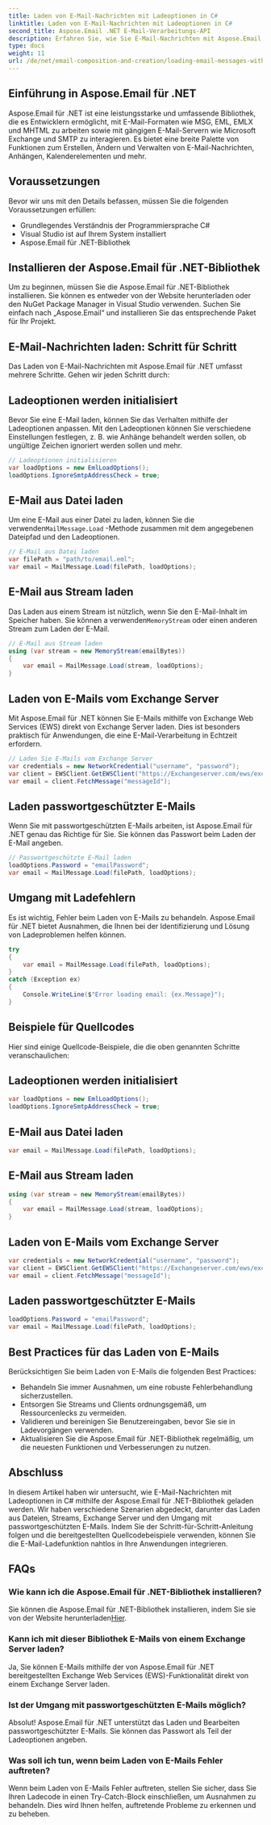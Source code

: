 ```yaml
---
title: Laden von E-Mail-Nachrichten mit Ladeoptionen in C#
linktitle: Laden von E-Mail-Nachrichten mit Ladeoptionen in C#
second_title: Aspose.Email .NET E-Mail-Verarbeitungs-API
description: Erfahren Sie, wie Sie E-Mail-Nachrichten mit Aspose.Email für .NET in C# laden. Entdecken Sie Schritt-für-Schritt-Anleitungen und Quellcode-Beispiele für eine effektive E-Mail-Verarbeitung.
type: docs
weight: 11
url: /de/net/email-composition-and-creation/loading-email-messages-with-load-options-in-csharp/
---
```


## Einführung in Aspose.Email für .NET

Aspose.Email für .NET ist eine leistungsstarke und umfassende Bibliothek, die es Entwicklern ermöglicht, mit E-Mail-Formaten wie MSG, EML, EMLX und MHTML zu arbeiten sowie mit gängigen E-Mail-Servern wie Microsoft Exchange und SMTP zu interagieren. Es bietet eine breite Palette von Funktionen zum Erstellen, Ändern und Verwalten von E-Mail-Nachrichten, Anhängen, Kalenderelementen und mehr.

## Voraussetzungen

Bevor wir uns mit den Details befassen, müssen Sie die folgenden Voraussetzungen erfüllen:

- Grundlegendes Verständnis der Programmiersprache C#
- Visual Studio ist auf Ihrem System installiert
- Aspose.Email für .NET-Bibliothek

## Installieren der Aspose.Email für .NET-Bibliothek

Um zu beginnen, müssen Sie die Aspose.Email für .NET-Bibliothek installieren. Sie können es entweder von der Website herunterladen oder den NuGet Package Manager in Visual Studio verwenden. Suchen Sie einfach nach „Aspose.Email“ und installieren Sie das entsprechende Paket für Ihr Projekt.

## E-Mail-Nachrichten laden: Schritt für Schritt

Das Laden von E-Mail-Nachrichten mit Aspose.Email für .NET umfasst mehrere Schritte. Gehen wir jeden Schritt durch:

## Ladeoptionen werden initialisiert

Bevor Sie eine E-Mail laden, können Sie das Verhalten mithilfe der Ladeoptionen anpassen. Mit den Ladeoptionen können Sie verschiedene Einstellungen festlegen, z. B. wie Anhänge behandelt werden sollen, ob ungültige Zeichen ignoriert werden sollen und mehr.

```csharp
// Ladeoptionen initialisieren
var loadOptions = new EmlLoadOptions();
loadOptions.IgnoreSmtpAddressCheck = true;
```

## E-Mail aus Datei laden

 Um eine E-Mail aus einer Datei zu laden, können Sie die verwenden`MailMessage.Load` -Methode zusammen mit dem angegebenen Dateipfad und den Ladeoptionen.

```csharp
// E-Mail aus Datei laden
var filePath = "path/to/email.eml";
var email = MailMessage.Load(filePath, loadOptions);
```

## E-Mail aus Stream laden

 Das Laden aus einem Stream ist nützlich, wenn Sie den E-Mail-Inhalt im Speicher haben. Sie können a verwenden`MemoryStream` oder einen anderen Stream zum Laden der E-Mail.

```csharp
// E-Mail aus Stream laden
using (var stream = new MemoryStream(emailBytes))
{
    var email = MailMessage.Load(stream, loadOptions);
}
```

## Laden von E-Mails vom Exchange Server

Mit Aspose.Email für .NET können Sie E-Mails mithilfe von Exchange Web Services (EWS) direkt von Exchange Server laden. Dies ist besonders praktisch für Anwendungen, die eine E-Mail-Verarbeitung in Echtzeit erfordern.

```csharp
// Laden Sie E-Mails vom Exchange Server
var credentials = new NetworkCredential("username", "password");
var client = EWSClient.GetEWSClient("https://Exchangeserver.com/ews/exchange.asmx", Anmeldeinformationen);
var email = client.FetchMessage("messageId");
```

## Laden passwortgeschützter E-Mails

Wenn Sie mit passwortgeschützten E-Mails arbeiten, ist Aspose.Email für .NET genau das Richtige für Sie. Sie können das Passwort beim Laden der E-Mail angeben.

```csharp
// Passwortgeschützte E-Mail laden
loadOptions.Password = "emailPassword";
var email = MailMessage.Load(filePath, loadOptions);
```

## Umgang mit Ladefehlern

Es ist wichtig, Fehler beim Laden von E-Mails zu behandeln. Aspose.Email für .NET bietet Ausnahmen, die Ihnen bei der Identifizierung und Lösung von Ladeproblemen helfen können.

```csharp
try
{
    var email = MailMessage.Load(filePath, loadOptions);
}
catch (Exception ex)
{
    Console.WriteLine($"Error loading email: {ex.Message}");
}
```

## Beispiele für Quellcodes

Hier sind einige Quellcode-Beispiele, die die oben genannten Schritte veranschaulichen:

## Ladeoptionen werden initialisiert

```csharp
var loadOptions = new EmlLoadOptions();
loadOptions.IgnoreSmtpAddressCheck = true;
```

## E-Mail aus Datei laden

```csharp
var email = MailMessage.Load(filePath, loadOptions);
```

## E-Mail aus Stream laden

```csharp
using (var stream = new MemoryStream(emailBytes))
{
    var email = MailMessage.Load(stream, loadOptions);
}
```

## Laden von E-Mails vom Exchange Server

```csharp
var credentials = new NetworkCredential("username", "password");
var client = EWSClient.GetEWSClient("https://Exchangeserver.com/ews/exchange.asmx", Anmeldeinformationen);
var email = client.FetchMessage("messageId");
```

## Laden passwortgeschützter E-Mails

```csharp
loadOptions.Password = "emailPassword";
var email = MailMessage.Load(filePath, loadOptions);
```

## Best Practices für das Laden von E-Mails

Berücksichtigen Sie beim Laden von E-Mails die folgenden Best Practices:

- Behandeln Sie immer Ausnahmen, um eine robuste Fehlerbehandlung sicherzustellen.
- Entsorgen Sie Streams und Clients ordnungsgemäß, um Ressourcenlecks zu vermeiden.
- Validieren und bereinigen Sie Benutzereingaben, bevor Sie sie in Ladevorgängen verwenden.
- Aktualisieren Sie die Aspose.Email für .NET-Bibliothek regelmäßig, um die neuesten Funktionen und Verbesserungen zu nutzen.

## Abschluss

In diesem Artikel haben wir untersucht, wie E-Mail-Nachrichten mit Ladeoptionen in C# mithilfe der Aspose.Email für .NET-Bibliothek geladen werden. Wir haben verschiedene Szenarien abgedeckt, darunter das Laden aus Dateien, Streams, Exchange Server und den Umgang mit passwortgeschützten E-Mails. Indem Sie der Schritt-für-Schritt-Anleitung folgen und die bereitgestellten Quellcodebeispiele verwenden, können Sie die E-Mail-Ladefunktion nahtlos in Ihre Anwendungen integrieren.

## FAQs

### Wie kann ich die Aspose.Email für .NET-Bibliothek installieren?

 Sie können die Aspose.Email für .NET-Bibliothek installieren, indem Sie sie von der Website herunterladen[Hier](https://releases.aspose.com/email/net).

### Kann ich mit dieser Bibliothek E-Mails von einem Exchange Server laden?

Ja, Sie können E-Mails mithilfe der von Aspose.Email für .NET bereitgestellten Exchange Web Services (EWS)-Funktionalität direkt von einem Exchange Server laden.

### Ist der Umgang mit passwortgeschützten E-Mails möglich?

Absolut! Aspose.Email für .NET unterstützt das Laden und Bearbeiten passwortgeschützter E-Mails. Sie können das Passwort als Teil der Ladeoptionen angeben.

### Was soll ich tun, wenn beim Laden von E-Mails Fehler auftreten?

Wenn beim Laden von E-Mails Fehler auftreten, stellen Sie sicher, dass Sie Ihren Ladecode in einen Try-Catch-Block einschließen, um Ausnahmen zu behandeln. Dies wird Ihnen helfen, auftretende Probleme zu erkennen und zu beheben.